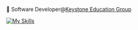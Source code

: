 :briefcase: Software Developer@[Keystone Education Group](https://keg.com)

<!-- # 🔨 My skills: [![My Skills](https://skillicons.dev/icons?i=html,css,js,react,tailwind,nextjs)](https://skillicons.dev) -->

<a href="https://skillicons.dev/icons?i=html,css,js,react,tailwind,nextjs"><img src="https://skillicons.dev/icons?i=html,css,js,react,tailwind,nextjs" alt="My Skills">

<!-- [![My Skills](https://skillicons.dev/icons?i=html,css,js,react,tailwind,nextjs)](https://skillicons.dev) [![Cipris GitHub stats](https://github-readme-stats-git-master-crusus-projects.vercel.app/api?username=cipriRusu&show_icons=true&theme=radical)](https://github.com/cipriRusu/github-readme-stats) -->

<!--[![My Skills](https://skillicons.dev/icons?i=html,css,js,react,tailwind,nextjs)](https://skillicons.dev) -->

<!-- [![Cipris GitHub stats](https://github-readme-stats-git-master-crusus-projects.vercel.app/api?username=cipriRusu&show_icons=true&theme=radical)](https://github.com/cipriRusu/github-readme-stats)` -->

<!-- [![Top Langs](https://github-readme-stats-git-master-crusus-projects.vercel.app/api/top-langs/?username=cipriRusu&size_weight=0.5&count_weight=0.5)](https://github.com/cipriRusu/github-readme-stats) -->

<!-- [![Readme Card](https://github-readme-stats-git-master-crusus-projects.vercel.app/api/pin/?username=cipriRusu&repo=encapsulation-practice)](https://github.com/cipriRusu/github-readme-stats) > -->

<!--
**cipriRusu/cipriRusu** is a ✨ _special_ ✨ repository because its `README.md` (this file) appears on your GitHub profile.

Here are some ideas to get you started:

- 🔭 I’m currently working on ...
- 🌱 I’m currently learning ...
- 👯 I’m looking to collaborate on ...
- 🤔 I’m looking for help with ...
- 💬 Ask me about ...
- 📫 How to reach me: ...
- 😄 Pronouns: ...
- ⚡ Fun fact: ...
-->
